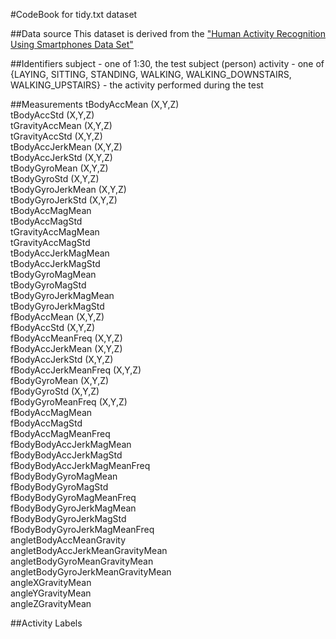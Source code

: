 #CodeBook for tidy.txt dataset  

##Data source
This dataset is derived from the ["Human Activity Recognition Using Smartphones Data Set"](http://archive.ics.uci.edu/ml/datasets/Human+Activity+Recognition+Using+Smartphones)

##Identifiers
subject  - one of 1:30, the test subject (person)
activity - one of {LAYING, SITTING, STANDING, WALKING, WALKING_DOWNSTAIRS, WALKING_UPSTAIRS} - the activity performed during the test   
 
##Measurements
tBodyAccMean (X,Y,Z)  
tBodyAccStd (X,Y,Z)  
tGravityAccMean (X,Y,Z)  
tGravityAccStd (X,Y,Z)  
tBodyAccJerkMean (X,Y,Z)  
tBodyAccJerkStd (X,Y,Z)  
tBodyGyroMean (X,Y,Z)  
tBodyGyroStd (X,Y,Z)  
tBodyGyroJerkMean (X,Y,Z)  
tBodyGyroJerkStd (X,Y,Z)  
tBodyAccMagMean  
tBodyAccMagStd  
tGravityAccMagMean  
tGravityAccMagStd  
tBodyAccJerkMagMean  
tBodyAccJerkMagStd  
tBodyGyroMagMean  
tBodyGyroMagStd  
tBodyGyroJerkMagMean  
tBodyGyroJerkMagStd  
fBodyAccMean (X,Y,Z)  
fBodyAccStd (X,Y,Z)  
fBodyAccMeanFreq (X,Y,Z)  
fBodyAccJerkMean (X,Y,Z)  
fBodyAccJerkStd (X,Y,Z)  
fBodyAccJerkMeanFreq (X,Y,Z)  
fBodyGyroMean (X,Y,Z)  
fBodyGyroStd (X,Y,Z)  
fBodyGyroMeanFreq (X,Y,Z)  
fBodyAccMagMean  
fBodyAccMagStd  
fBodyAccMagMeanFreq  
fBodyBodyAccJerkMagMean  
fBodyBodyAccJerkMagStd  
fBodyBodyAccJerkMagMeanFreq  
fBodyBodyGyroMagMean  
fBodyBodyGyroMagStd  
fBodyBodyGyroMagMeanFreq  
fBodyBodyGyroJerkMagMean  
fBodyBodyGyroJerkMagStd  
fBodyBodyGyroJerkMagMeanFreq  
angletBodyAccMeanGravity  
angletBodyAccJerkMeanGravityMean  
angletBodyGyroMeanGravityMean  
angletBodyGyroJerkMeanGravityMean  
angleXGravityMean  
angleYGravityMean  
angleZGravityMean  

##Activity Labels
